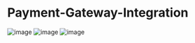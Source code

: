 # Payment-Gateway-Integration
![image](https://user-images.githubusercontent.com/97334025/150524858-3487ef0a-8b94-4471-8735-549cc386a167.png)
![image](https://user-images.githubusercontent.com/97334025/150524907-2c4b2b6f-67a6-41a9-9d69-c5db199c02ab.png)
![image](https://user-images.githubusercontent.com/97334025/150524942-a5c4142e-1358-4650-bc09-9420423a6e49.png)
